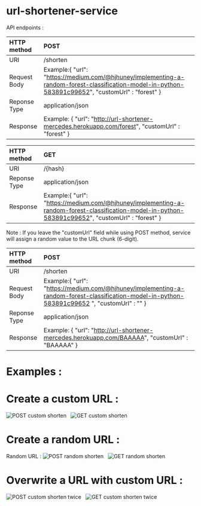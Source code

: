 # url-shortener-service

API endpoints : 

| HTTP method   | POST            |
| :---          | :---            | 
| URI           | /shorten        |
| Request Body  | Example:{ "url": "https://medium.com/@hjhuney/implementing-a-random-forest-classification-model-in-python-583891c99652", "customUrl" : "forest" }|
| Reponse Type  | application/json|
| Response  | Example: { "url": "http://url-shortener-mercedes.herokuapp.com/forest", "customUrl" : "forest" }|

| HTTP method   | GET           |
| :---          | :---            | 
| URI           | /{hash}      |
| Reponse Type  | application/json|
| Response  | Example:{ "url": "https://medium.com/@hjhuney/implementing-a-random-forest-classification-model-in-python-583891c99652", "customUrl" : "forest" }|

Note : If you leave the "customUrl" field while using POST method, service will assign a random value to the URL chunk (6-digit).

| HTTP method   | POST            |
| :---          | :---            | 
| URI           | /shorten        |
| Request Body  | Example:{ "url": "https://medium.com/@hjhuney/implementing-a-random-forest-classification-model-in-python-583891c99652 ", "customUrl" : "" }|
| Reponse Type  | application/json|
| Response  | Example: { "url": "http://url-shortener-mercedes.herokuapp.com/BAAAAA", "customUrl" : "BAAAAA" }|

# Examples : 
# Create a custom URL : 
![POST custom shorten](https://user-images.githubusercontent.com/43525350/167320407-2b6b71d8-a902-42bc-8eb3-3fe0e36ef0f5.png)
&nbsp;
![GET custom shorten](https://user-images.githubusercontent.com/43525350/167320412-9cf04955-1d5f-4d90-bbc5-56c1c14f29da.png)
&nbsp;&nbsp;
# Create a random URL : 
Random URL : 
![POST random shorten](https://user-images.githubusercontent.com/43525350/167320447-6705fc4e-1321-4002-b769-b236af80205b.png)
&nbsp;
![GET random shorten](https://user-images.githubusercontent.com/43525350/167320451-15ad1e0d-a53c-41c3-8e3d-b2ec0e5f2d4a.png)
&nbsp;&nbsp;
# Overwrite a URL with custom URL : 
![POST custom shorten twice](https://user-images.githubusercontent.com/43525350/167320467-14dbed1b-c071-420e-8df1-38f696933652.png)
&nbsp;
![GET custom shorten twice](https://user-images.githubusercontent.com/43525350/167320475-5c9090e6-f320-4b80-a478-d609541db407.png)



